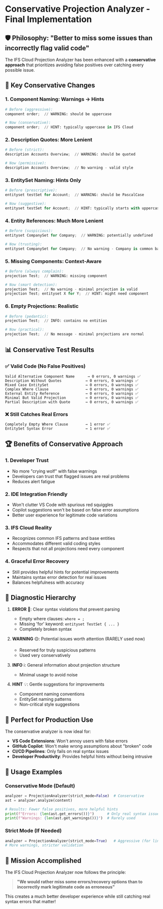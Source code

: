 # Conservative Projection Analyzer - Final Implementation

## 🛡️ Philosophy: "Better to miss some issues than incorrectly flag valid code"

The IFS Cloud Projection Analyzer has been enhanced with a **conservative approach** that prioritizes avoiding false positives over catching every possible issue.

## 🎯 Key Conservative Changes

### 1. **Component Naming**: Warnings → Hints

```python
# Before (aggressive):
component order;  // WARNING: should be uppercase

# Now (conservative):
component order;  // HINT: typically uppercase in IFS Cloud
```

### 2. **Description Quotes**: More Lenient

```python
# Before (strict):
description Accounts Overview;  // WARNING: should be quoted

# Now (permissive):
description Accounts Overview;  // No warning - valid style
```

### 3. **EntitySet Naming**: Hints Only

```python
# Before (prescriptive):
entityset testSet for Account;  // WARNING: should be PascalCase

# Now (suggestive):
entityset testSet for Account;  // HINT: typically starts with uppercase
```

### 4. **Entity References**: Much More Lenient

```python
# Before (suspicious):
entityset CompanySet for Company;  // WARNING: potentially undefined

# Now (trusting):
entityset CompanySet for Company;  // No warning - Company is common base entity
```

### 5. **Missing Components**: Context-Aware

```python
# Before (always complain):
projection Test;  // WARNING: missing component

# Now (smart detection):
projection Test;  // No warning - minimal projection is valid
projection Test; entityset X for Y;  // HINT: might need component
```

### 6. **Empty Projections**: Realistic

```python
# Before (pedantic):
projection Test;  // INFO: contains no entities

# Now (practical):
projection Test;  // No message - minimal projections are normal
```

## 📊 Conservative Test Results

### ✅ Valid Code (No False Positives)

```
Valid Alternative Component Name      → 0 errors, 0 warnings ✅
Description Without Quotes           → 0 errors, 0 warnings ✅
Mixed Case EntitySet                 → 0 errors, 0 warnings ✅
Complex Where Clause                 → 0 errors, 0 warnings ✅
External Entity Reference            → 0 errors, 0 warnings ✅
Minimal But Valid Projection         → 0 errors, 0 warnings ✅
Partial Description with Quote       → 0 errors, 0 warnings ✅
```

### ❌ Still Catches Real Errors

```
Completely Empty Where Clause        → 1 error ✅
EntitySet Syntax Error               → 1 error ✅
```

## 🏆 Benefits of Conservative Approach

### 1. **Developer Trust**

- No more "crying wolf" with false warnings
- Developers can trust that flagged issues are real problems
- Reduces alert fatigue

### 2. **IDE Integration Friendly**

- Won't clutter VS Code with spurious red squiggles
- Copilot suggestions won't be based on false error assumptions
- Better user experience for legitimate code variations

### 3. **IFS Cloud Reality**

- Recognizes common IFS patterns and base entities
- Accommodates different valid coding styles
- Respects that not all projections need every component

### 4. **Graceful Error Recovery**

- Still provides helpful hints for potential improvements
- Maintains syntax error detection for real issues
- Balances helpfulness with accuracy

## 🎯 Diagnostic Hierarchy

1. **ERROR** 🔴: Clear syntax violations that prevent parsing

   - Empty where clauses: `where = ;`
   - Missing 'for' keyword: `entityset TestSet { ... }`
   - Completely broken syntax

2. **WARNING** 🟡: Potential issues worth attention (RARELY used now)

   - Reserved for truly suspicious patterns
   - Used very conservatively

3. **INFO** ℹ️: General information about projection structure

   - Minimal usage to avoid noise

4. **HINT** 💡: Gentle suggestions for improvements
   - Component naming conventions
   - EntitySet naming patterns
   - Non-critical style suggestions

## 🚀 Perfect for Production Use

The conservative analyzer is now ideal for:

- **VS Code Extensions**: Won't annoy users with false errors
- **GitHub Copilot**: Won't make wrong assumptions about "broken" code
- **CI/CD Pipelines**: Only fails on real syntax issues
- **Developer Productivity**: Provides helpful hints without being intrusive

## 📝 Usage Examples

### Conservative Mode (Default)

```python
analyzer = ProjectionAnalyzer(strict_mode=False)  # Conservative
ast = analyzer.analyze(content)

# Results: Fewer false positives, more helpful hints
print(f"Errors: {len(ast.get_errors())}")      # Only real syntax issues
print(f"Warnings: {len(ast.get_warnings())}")  # Rarely used
```

### Strict Mode (If Needed)

```python
analyzer = ProjectionAnalyzer(strict_mode=True)   # Aggressive (for linting)
# More warnings, stricter validation
```

## 🎉 Mission Accomplished

The IFS Cloud Projection Analyzer now follows the principle:

> **"We would rather miss some errors/recovery options than to incorrectly mark legitimate code as erroneous"**

This creates a much better developer experience while still catching real syntax errors that matter!
